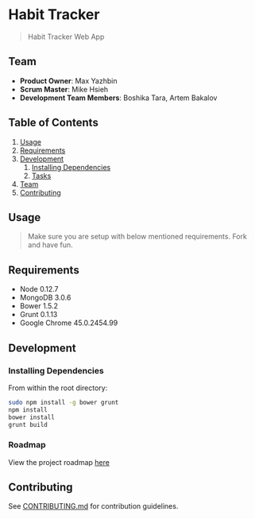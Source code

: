 # Habit Tracker

> Habit Tracker Web App

## Team

  - __Product Owner__: Max Yazhbin
  - __Scrum Master__: Mike Hsieh
  - __Development Team Members__: Boshika Tara, Artem Bakalov

## Table of Contents

1. [Usage](#Usage)
1. [Requirements](#requirements)
1. [Development](#development)
    1. [Installing Dependencies](#installing-dependencies)
    1. [Tasks](#tasks)
1. [Team](#team)
1. [Contributing](#contributing)

## Usage

> Make sure you are setup with below mentioned requirements. Fork and have fun.

## Requirements

- Node 0.12.7
- MongoDB 3.0.6
- Bower 1.5.2
- Grunt 0.1.13
- Google Chrome 45.0.2454.99

## Development

### Installing Dependencies

From within the root directory:

```sh
sudo npm install -g bower grunt
npm install
bower install
grunt build
```

### Roadmap

View the project roadmap [here](https://github.com/habittracker/greenfield-apollo/issues)


## Contributing

See [CONTRIBUTING.md](CONTRIBUTING.md) for contribution guidelines.
